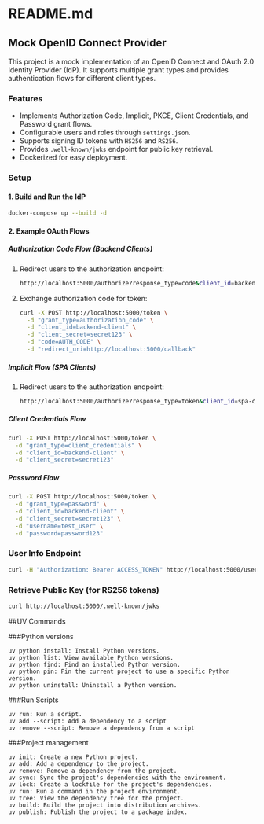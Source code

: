 # README.md

## Mock OpenID Connect Provider

This project is a mock implementation of an OpenID Connect and OAuth 2.0 Identity Provider (IdP). It supports multiple grant types and provides authentication flows for different client types.

### Features
- Implements Authorization Code, Implicit, PKCE, Client Credentials, and Password grant flows.
- Configurable users and roles through `settings.json`.
- Supports signing ID tokens with `HS256` and `RS256`.
- Provides `.well-known/jwks` endpoint for public key retrieval.
- Dockerized for easy deployment.

### Setup

#### 1. Build and Run the IdP
```sh
docker-compose up --build -d
```

#### 2. Example OAuth Flows

##### Authorization Code Flow (Backend Clients)
1. Redirect users to the authorization endpoint:
   ```sh
   http://localhost:5000/authorize?response_type=code&client_id=backend-client&redirect_uri=http://localhost:5000/callback&state=xyz
   ```
2. Exchange authorization code for token:
   ```sh
   curl -X POST http://localhost:5000/token \
     -d "grant_type=authorization_code" \
     -d "client_id=backend-client" \
     -d "client_secret=secret123" \
     -d "code=AUTH_CODE" \
     -d "redirect_uri=http://localhost:5000/callback"
   ```

##### Implicit Flow (SPA Clients)
1. Redirect users to the authorization endpoint:
   ```sh
   http://localhost:5000/authorize?response_type=token&client_id=spa-client&redirect_uri=http://localhost:4200/callback&state=xyz
   ```

##### Client Credentials Flow
```sh
curl -X POST http://localhost:5000/token \
  -d "grant_type=client_credentials" \
  -d "client_id=backend-client" \
  -d "client_secret=secret123"
```

##### Password Flow
```sh
curl -X POST http://localhost:5000/token \
  -d "grant_type=password" \
  -d "client_id=backend-client" \
  -d "client_secret=secret123" \
  -d "username=test_user" \
  -d "password=password123"
```

### User Info Endpoint
```sh
curl -H "Authorization: Bearer ACCESS_TOKEN" http://localhost:5000/userinfo
```

### Retrieve Public Key (for RS256 tokens)
```sh
curl http://localhost:5000/.well-known/jwks
```


##UV Commands

###Python versions
```
uv python install: Install Python versions.
uv python list: View available Python versions.
uv python find: Find an installed Python version.
uv python pin: Pin the current project to use a specific Python version.
uv python uninstall: Uninstall a Python version.
```


###Run Scripts
```
uv run: Run a script.
uv add --script: Add a dependency to a script
uv remove --script: Remove a dependency from a script
```

###Project management
```
uv init: Create a new Python project.
uv add: Add a dependency to the project.
uv remove: Remove a dependency from the project.
uv sync: Sync the project's dependencies with the environment.
uv lock: Create a lockfile for the project's dependencies.
uv run: Run a command in the project environment.
uv tree: View the dependency tree for the project.
uv build: Build the project into distribution archives.
uv publish: Publish the project to a package index.
```





























